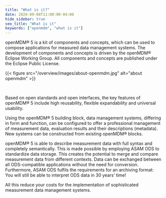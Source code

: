 ```yaml
---
title: "What is it?"
date: 2020-09-08T11:00:00-04:00
hide_sidebar: true
seo_title: "What is it"
keywords: ["openmdm", "what is it"]
---
```


openMDM® 5 is a kit of components and concepts, which can be used to compose applications for measured data management systems. The development of components and concepts is driven by the openMDM® Eclipse Working Group. All components and concepts are published under the Eclipse Public License.

{{< figure src="/overview/images/about-openmdm.jpg" alt="about openmdm" >}}

&nbsp;

Based on open standards and open interfaces, the key features of openMDM® 5 include high reusability, flexible expandability and universal usability.

Using the openMDM® 5 building block, data management systems, differing in form and function, can be configured to offer a professional management of measurement data, evaluation results and their descriptions (metadata). New systems can be constructed from existing openMDM® blocks.

openMDM® 5 is able to describe measurement data with full syntax and completely semantically. This is made possible by employing ASAM ODS to standardize data storage. This creates the potential to merge and compare measurement data from different contexts. Data can be exchanged between all ODS-compatible applications without the need for conversion. Furthermore, ASAM ODS fulfils the requirements for an archiving format: You will still be able to interpret ODS data in 30 years’ time!

All this reduce your costs for the implementation of sophisticated measurement data management systems.